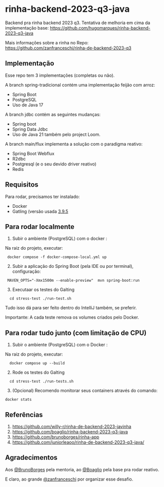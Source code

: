 # rinha-backend-2023-q3-java

Backend pra rinha backend 2023 q3. 
Tentativa de melhoria em cima da implementação base: https://github.com/hugomarques/rinha-backend-2023-q3-java

Mais informações sobre a rinha no Repo: https://github.com/zanfranceschi/rinha-de-backend-2023-q3

## Implementação

Esse repo tem 3 implementações (completas ou não).

A branch spring-tradicional contém uma implementação feijão com arroz:
- Spring Boot
- PostgreSQL
- Uso de Java 17

A branch jdbc contém as seguintes mudanças:
- Spring boot
- Spring Data Jdbc
- Uso de Java 21 também pelo project Loom.

A branch main/flux implementa a solução com o paradigma reativo:
- Spring Boot Webflux
- R2dbc
- Postgresql (e o seu devido driver reativo)
- Redis

## Requisitos

Para rodar, precisamos ter instalado:

* Docker
* Gatling (versão usada [3.9.5](https://repo1.maven.org/maven2/io/gatling/highcharts/gatling-charts-highcharts-bundle/3.9.5/)


## Para rodar localmente

1. Subir o ambiente (PostgreSQL) com o docker :

Na raiz do projeto, executar:

``  docker compose -f docker-compose-local.yml up  ``

2. Subir a aplicação do Spring Boot (pela IDE ou por terminal), configuração:

``  MAVEN_OPTS="-Xmx1500m --enable-preview"  mvn spring-boot:run ``

3. Executaar os testes do Galting

``  
cd stress-test
./run-test.sh
``

Tudo isso dá para ser feito dentro do IntelliJ também, se preferir.

Importante: A cada teste remova os volumes criados pelo Docker.

## Para rodar tudo junto (com limitação de CPU)

1. Subir o ambiente (PostgreSQL) com o Docker :

Na raiz do projeto, executar:

``  docker compose up --build``

2. Rode os testes do Galting

``  
cd stress-test
./run-tests.sh
``

3. (Opcional) Recomendo monitorar seus containers através do comando:

``docker stats``

## Referências

1. https://github.com/willy-r/rinha-de-backend-2023-javinha
2. https://github.com/boaglio/rinha-backend-2023-q3-java
3. https://github.com/brunoborges/rinha-app
4. https://github.com/juniorleaoo/rinha-de-backend-2023-q3-java/

## Agradecimentos

Aos [@BrunoBorges](https://github.com/brunoborges) pela mentoria, ao [@Boaglio](https://github.com/boaglio) pela base pra rodar reativo.

E claro, ao grande [@zanfranceschi](https://github.com/zanfranceschi) por organizar esse desafio.